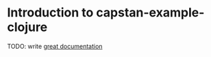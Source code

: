 # Introduction to capstan-example-clojure

TODO: write [great documentation](http://jacobian.org/writing/great-documentation/what-to-write/)
